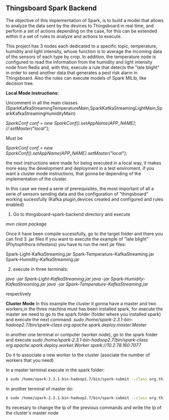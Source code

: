 ## Thingsboard Spark Backend

The objective of this implementation of Spark, is to build a model that allows to analyze the data sent by the devices to Thingsboard in real time, and perform a set of actions depending on the case, for this can be extended within it a set of rules to analyze and actions to execute.

This project has 3 nodes each dedicated to a specific topic, temperature, humidity and light intensity, whose function is to average the incoming data of the sensors of each type by crop. In addition, the temperature node is configured to read the information from the humidity and light intensity node from Redis and, with this, execute a rule that detects the "late blight" in order to send another data that generates a pest risk alarm in Thingsboard.
Also the rules can execute models of Spark MlLib, like decision tree.

**Local Mode Instructions:**

Uncomment in all the main classes (SparkKafkaStreamingTemperatureMain,SparkKafkaStreamingLightMain,SparkKafkaStreamingHumidityMain)

*SparkConf conf = new SparkConf().setAppName(APP_NAME); //.setMaster("local");*

Must be

*SparkConf conf = new SparkConf().setAppName(APP_NAME).setMaster("local");*

the next instructions were made for being executed in a local way, it makes more easy the development and deployment in a test enviroment, if you want a cluster mode instructions, that gonna be depending of the implementation of the cluster.

In this case we need a serie of prerequisites, the most important of all a serie of sensors sending data and the configuration of "thingsboard" working sucessfully (Kafka plugin,devices created and configured and rules enabled) 

1. Go to thingsboard-spark-backend directory and execute 

*mvn clean package*

Once it have been compile sucessfully, go to the target folder and there you can find 3 .jar files
if you want to execute the example of "late blight" (Phytophthora infestans) you have to run the next jar files:

  Spark-Light-KafkaStreaming.jar
  Spark-Temperature-KafkaStreaming.jar
  Spark-Humidity-KafkaStreaming.jar
  
2. execute in three terminals:

*java -jar Spark-Light-KafkaStreaming.jar 
java -jar Spark-Humidity-KafkaStreaming.jar 
java -jar Spark-Temperature-KafkaStreaming.jar*

respectively

 **Cluster Mode**
In this example the cluster it gonna have a master and two workers,in the three machine must has been installed spark, for execute the master we need to go to the spark folder (folder where you installed spark) and execute the next command:
*sudo  /home/spark-2.3.1-bin-hadoop2.7/bin/spark-class org.apache.spark.deploy.master.Master*

in another one terminal or computer (worker node), go to the spark folder and execute 
*sudo  /home/spark-2.3.1-bin-hadoop2.7/bin/spark-class org.apache.spark.deploy.worker.Worker spark://10.2.78.160:7077* 

Do it to associate a new worker to the cluster (asociate the number of workers that you need)

In a master terminal execute in the spark folder:
```sh
$ sudo /home/spark-2.3.1-bin-hadoop2.7/bin/spark-submit --class org.thingsboard.samples.spark.temperature.SparkKafkaStreamingTemperatureMain --master spark://10.8.0.17:7077 --conf spark.cores.max=1 /home/pgr/thingsboard-spark-backend/target/Spark-Temperature-KafkaStreaming.jar 
```
In another terminal of master do:

```sh
$ sudo /home/spark-2.3.1-bin-hadoop2.7/bin/spark-submit --class org.thingsboard.samples.spark.humidity.SparkKafkaStreamingHumidityMain --master spark://10.8.0.17:7077 --conf spark.cores.max=1 /home/pgr/thingsboard-spark-backend/target/Spark-Humidity-KafkaStreaming.jar
```
Its necesary to change the Ip of the previous commands and write the Ip of the cluster's master node 

